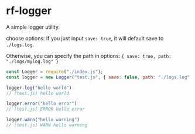 # rf-logger

A simple logger utility.

choose options:
If you just input `save: true`, it will default save to `./logs.log`.

Otherwise, you can specify the path in options:
`{ save: true, path: "./logs/mylog.log" }`

```javascript
const Logger = require("./index.js");
const logger = new Logger("test.js", { save: false, path: "./logs.log" });

logger.log("hello world")
// (test.js) hello world

logger.error("hello error")
// (test.js) ERROR hello error

logger.warn("hello warning")
// (test.js) WARN hello warning
```
 
